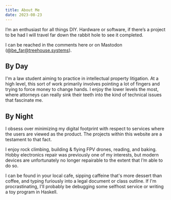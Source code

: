 ```yaml
---
title: About Me
date: 2023-08-23
---
```

I’m an enthusiast for all things DIY. Hardware or software, if there’s a project to be had I will travel far down the rabbit hole to see it completed. 

I can be reached in the comments here or on Mastodon (<a rel="me" href="https://social.treehouse.systems/@be_far">@be_far@treehouse.systems</a>).
## By Day
I'm a law student aiming to practice in intellectual property litigation. At a high level, this sort of work primarily involves pointing a lot of fingers and trying to force money to change hands. I enjoy the lower levels the most, where attorneys can really sink their teeth into the kind of technical issues that fascinate me.
## By Night
I obsess over minimizing my digital footprint with respect to services where the users are viewed as the product. The projects within this website are a testament to that fact.

I enjoy rock climbing, building & flying FPV drones, reading, and baking. Hobby electronics repair was previously one of my interests, but modern devices are unfortunately no longer repairable to the extent that I’m able to do so.

I can be found in your local cafe, sipping caffeine that's more dessert than coffee, and typing furiously into a legal document or class outline. If I'm procrastinating, I'll probably be debugging some selfhost service or writing a toy program in Haskell.